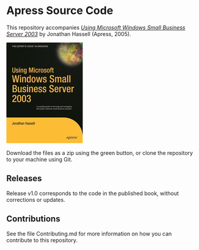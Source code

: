 # Apress Source Code

This repository accompanies [*Using Microsoft Windows Small Business Server 2003*](http://www.apress.com/9781590594650) by Jonathan Hassell (Apress, 2005).

![Cover image](9781590594650.jpg)

Download the files as a zip using the green button, or clone the repository to your machine using Git.

## Releases

Release v1.0 corresponds to the code in the published book, without corrections or updates.

## Contributions

See the file Contributing.md for more information on how you can contribute to this repository.
